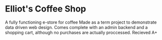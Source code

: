# Elliot's Coffee Shop
A fully functioning e-store for coffee Made as a term project to demonstrate data driven web design. Comes complete with an admin backend and a shopping cart, although no purchases are actually proccessed. Recieved A+
